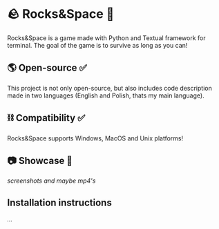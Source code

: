 # 🪨 Rocks&Space 👾

Rocks&Space is a game made with Python and Textual framework for terminal. The goal of the game is to survive as long as you can!

## 🌎 Open-source ✅

This project is not only open-source, but also includes code description made in two languages (English and Polish, thats my main language).

## ⛓️ Compatibility ✅

Rocks&Space supports Windows, MacOS and Unix platforms!

## 📷 Showcase 🎥

<i> screenshots and maybe mp4's </i>


## Installation instructions

<i> ... </i>